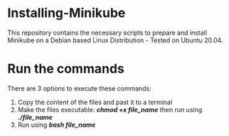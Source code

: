 # Installing-Minikube

This repository contains the necessary scripts to prepare and install Minikube on a Debian based Linux Distribution - Tested on Ubuntu 20.04.

# Run the commands

There are 3 options to execute these commands:

1. Copy the content of the files and past it to a terminal
2. Make the files executable: ***chmod +x file_name*** then run using ***./file_name***
3. Run using ***bash file_name***